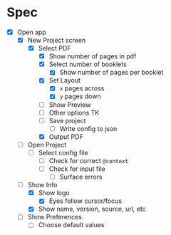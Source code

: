 # Spec

- [x] Open app
  - [x] New Project screen
    - [x] Select PDF
      - [x] Show number of pages in pdf
      - [x] Select number of booklets
        - [x] Show number of pages per booklet
      - [x] Set Layout
        - [x] `x` pages across
        - [x] `y` pages down
      - [ ] Show Preview
      - [ ] Other options TK
      - [ ] Save project
        - [ ] Write config to json
      - [x] Output PDF
  - [ ] Open Project
    - [ ] Select config file
      - [ ] Check for correct `@context`
      - [ ] Check for input file
        - [ ] Surface errors
  - [ ] Show Info
    - [x] Show logo
      - [x] Eyes follow cursor/focus
    - [x] Show name, version, source, url, etc
  - [ ] Show Preferences
    - [ ] Choose default values